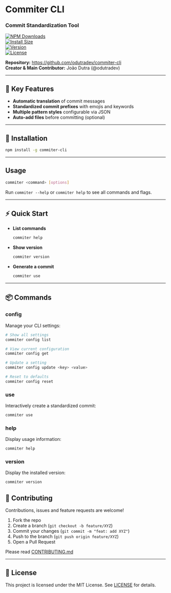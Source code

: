 # Commiter CLI

### Commit Standardization Tool

[![NPM Downloads](https://img.shields.io/npm/dm/commiter-cli.svg?style=flat)](https://npmcharts.com/compare/commiter-cli?minimal=true)  
[![Install Size](https://packagephobia.now.sh/badge?p=commiter-cli)](https://packagephobia.now.sh/result?p=commiter-cli)  
[![Version](https://img.shields.io/npm/v/commiter-cli.svg)](https://npmjs.org/package/commiter-cli)  
[![License](https://img.shields.io/npm/l/commiter-cli.svg)](https://github.com/odutradev/commiter-cli/blob/main/LICENSE)  

**Repository:** https://github.com/odutradev/commiter-cli  
**Creator & Main Contributor:** João Dutra (@odutradev)

---

## 🚀 Key Features

- **Automatic translation** of commit messages  
- **Standardized commit prefixes** with emojis and keywords  
- **Multiple pattern styles** configurable via JSON  
- **Auto-add files** before committing (optional)  

---

## 💾 Installation

```bash
npm install -g commiter-cli
```

---

## Usage

```bash
commiter <command> [options]
```

Run `commiter --help` or `commiter help` to see all commands and flags.

---

## ⚡ Quick Start

- **List commands**  
  ```bash
  commiter help
  ```
- **Show version**  
  ```bash
  commiter version
  ```
- **Generate a commit**  
  ```bash
  commiter use
  ```

---

## 📦 Commands

### config  
Manage your CLI settings:
```bash
# Show all settings
commiter config list

# View current configuration
commiter config get

# Update a setting
commiter config update <key> <value>

# Reset to defaults
commiter config reset
```

### use  
Interactively create a standardized commit:
```bash
commiter use
```

### help  
Display usage information:
```bash
commiter help
```

### version  
Display the installed version:
```bash
commiter version
```

## 🤝 Contributing

Contributions, issues and feature requests are welcome!  
1. Fork the repo  
2. Create a branch (`git checkout -b feature/XYZ`)  
3. Commit your changes (`git commit -m "feat: add XYZ"`)  
4. Push to the branch (`git push origin feature/XYZ`)  
5. Open a Pull Request

Please read [CONTRIBUTING.md](https://github.com/odutradev/commiter-cli/blob/master/CONTRIBUTING.md)

---

## 📜 License

This project is licensed under the MIT License. See [LICENSE](https://github.com/odutradev/commiter-cli/blob/master/LICENSE) for details.
